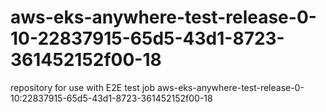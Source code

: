 # aws-eks-anywhere-test-release-0-10-22837915-65d5-43d1-8723-361452152f00-18
repository for use with E2E test job aws-eks-anywhere-test-release-0-10:22837915-65d5-43d1-8723-361452152f00-18
